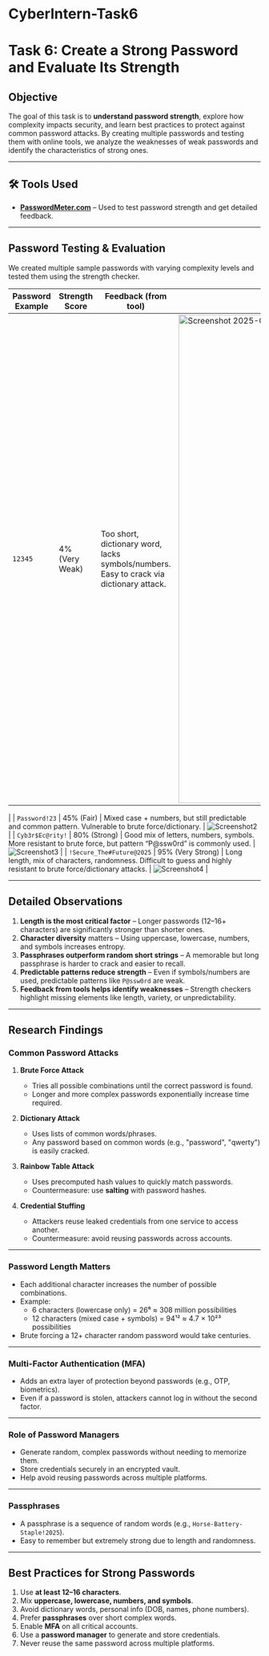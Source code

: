 # CyberIntern-Task6

#  Task 6: Create a Strong Password and Evaluate Its Strength

##  Objective
The goal of this task is to **understand password strength**, explore how complexity impacts security, and learn best practices to protect against common password attacks. By creating multiple passwords and testing them with online tools, we analyze the weaknesses of weak passwords and identify the characteristics of strong ones.  

---

## 🛠 Tools Used
- **[PasswordMeter.com](https://www.passwordmeter.com/)** – Used to test password strength and get detailed feedback.    

---

##  Password Testing & Evaluation

We created multiple sample passwords with varying complexity levels and tested them using the strength checker.  

| Password Example | Strength Score | Feedback (from tool) | Screenshot |
|------------------|----------------|-----------------------|------------|
| `12345`   | 4% (Very Weak)     | Too short, dictionary word, lacks symbols/numbers. Easy to crack via dictionary attack. | <img width="1919" height="976" alt="Screenshot 2025-09-30 115844" src="https://github.com/user-attachments/assets/917d3f5c-afcd-4f2c-9b39-ebb2a8f59187" />
 |
| `Password!23`    | 45% (Fair)     | Mixed case + numbers, but still predictable and common pattern. Vulnerable to brute force/dictionary. | ![Screenshot2](screenshots/screen2.png) |
| `Cyb3r$Ec@rity!`    | 80% (Strong)   | Good mix of letters, numbers, symbols. More resistant to brute force, but pattern “P@ssw0rd” is commonly used. | ![Screenshot3](screenshots/screen3.png) |
| `!Secure_The#Future@2025` | 95% (Very Strong) | Long length, mix of characters, randomness. Difficult to guess and highly resistant to brute force/dictionary attacks. | ![Screenshot4](screenshots/screen4.png) |

---

##  Detailed Observations
1. **Length is the most critical factor** – Longer passwords (12–16+ characters) are significantly stronger than shorter ones.  
2. **Character diversity** matters – Using uppercase, lowercase, numbers, and symbols increases entropy.  
3. **Passphrases outperform random short strings** – A memorable but long passphrase is harder to crack and easier to recall.  
4. **Predictable patterns reduce strength** – Even if symbols/numbers are used, predictable patterns like `P@ssw0rd` are weak.  
5. **Feedback from tools helps identify weaknesses** – Strength checkers highlight missing elements like length, variety, or unpredictability.  

---

##  Research Findings

###  Common Password Attacks
1. **Brute Force Attack**  
   - Tries all possible combinations until the correct password is found.  
   - Longer and more complex passwords exponentially increase time required.  

2. **Dictionary Attack**  
   - Uses lists of common words/phrases.  
   - Any password based on common words (e.g., "password", "qwerty") is easily cracked.  

3. **Rainbow Table Attack**  
   - Uses precomputed hash values to quickly match passwords.  
   - Countermeasure: use **salting** with password hashes.  

4. **Credential Stuffing**  
   - Attackers reuse leaked credentials from one service to access another.  
   - Countermeasure: avoid reusing passwords across accounts.  

---

###  Password Length Matters
- Each additional character increases the number of possible combinations.  
- Example:  
  - 6 characters (lowercase only) = 26⁶ ≈ 308 million possibilities  
  - 12 characters (mixed case + symbols) = 94¹² ≈ 4.7 × 10²³ possibilities  
- Brute forcing a 12+ character random password would take centuries.  

---

###  Multi-Factor Authentication (MFA)
- Adds an extra layer of protection beyond passwords (e.g., OTP, biometrics).  
- Even if a password is stolen, attackers cannot log in without the second factor.  

---

###  Role of Password Managers
- Generate random, complex passwords without needing to memorize them.  
- Store credentials securely in an encrypted vault.  
- Help avoid reusing passwords across multiple platforms.  

---

###  Passphrases
- A passphrase is a sequence of random words (e.g., `Horse-Battery-Staple!2025`).  
- Easy to remember but extremely strong due to length and randomness.  

---

##  Best Practices for Strong Passwords
1. Use **at least 12–16 characters**.  
2. Mix **uppercase, lowercase, numbers, and symbols**.  
3. Avoid dictionary words, personal info (DOB, names, phone numbers).  
4. Prefer **passphrases** over short complex words.  
5. Enable **MFA** on all critical accounts.  
6. Use a **password manager** to generate and store credentials.  
7. Never reuse the same password across multiple platforms.  



